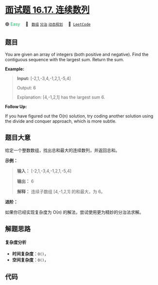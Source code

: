 # [面试题 16.17. 连续数列](https://leetcode.cn/problems/contiguous-sequence-lcci)

🟢 <font color=#15bd66>Easy</font>&emsp; 🔖&ensp; [`数组`](/tag/array.md) [`分治`](/tag/divide-and-conquer.md) [`动态规划`](/tag/dynamic-programming.md)&emsp; 🔗&ensp;[`LeetCode`](https://leetcode.cn/problems/contiguous-sequence-lcci)

## 题目

You are given an array of integers (both positive and negative). Find the
contiguous sequence with the largest sum. Return the sum.

**Example:**

> 
> 
> 
> 
> 
> **Input:** [-2,1,-3,4,-1,2,1,-5,4]
> 
> Output: 6
> 
> Explanation: [4,-1,2,1] has the largest sum 6.
> 
> 

**Follow Up:**

If you have figured out the O(n) solution, try coding another solution using
the divide and conquer approach, which is more subtle.


## 题目大意

给定一个整数数组，找出总和最大的连续数列，并返回总和。

**示例：**

> 
> 
> 
> 
> 
> **输入：** [-2,1,-3,4,-1,2,1,-5,4]
> 
> **输出：** 6
> 
> **解释：** 连续子数组 [4,-1,2,1] 的和最大，为 6。
> 
> 

**进阶：**

如果你已经实现复杂度为 O(_n_) 的解法，尝试使用更为精妙的分治法求解。


## 解题思路

#### 复杂度分析

- **时间复杂度**：`O()`，
- **空间复杂度**：`O()`，

## 代码

```javascript

```